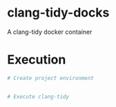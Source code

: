 # clang-tidy-docks
A clang-tidy docker container

# Execution



```bash
# Create project environment


# Execute clang-tidy

```

